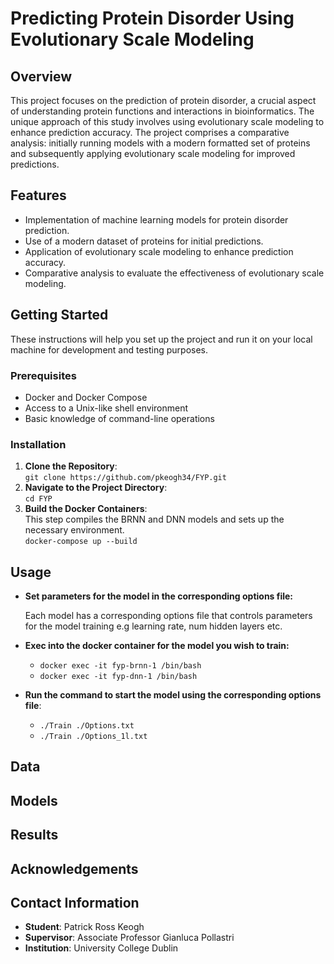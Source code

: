 # Predicting Protein Disorder Using Evolutionary Scale Modeling

## Overview
This project focuses on the prediction of protein disorder, a crucial aspect of understanding protein functions and interactions in bioinformatics. The unique approach of this study involves using evolutionary scale modeling to enhance prediction accuracy. The project comprises a comparative analysis: initially running models with a modern formatted set of proteins and subsequently applying evolutionary scale modeling for improved predictions.

## Features
- Implementation of machine learning models for protein disorder prediction.
- Use of a modern dataset of proteins for initial predictions.
- Application of evolutionary scale modeling to enhance prediction accuracy.
- Comparative analysis to evaluate the effectiveness of evolutionary scale modeling.

## Getting Started
These instructions will help you set up the project and run it on your local machine for development and testing purposes.

### Prerequisites
- Docker and Docker Compose
- Access to a Unix-like shell environment
- Basic knowledge of command-line operations

### Installation
1. **Clone the Repository**:  
   `git clone https://github.com/pkeogh34/FYP.git`
2. **Navigate to the Project Directory**:  
   `cd FYP`
3. **Build the Docker Containers**:  
   This step compiles the BRNN and DNN models and sets up the necessary environment.  
   `docker-compose up --build`

## Usage
- **Set parameters for the model in the corresponding options file:**

  Each model has a corresponding options file that controls parameters for the model training
   e.g learning rate, num hidden layers etc.
- **Exec into the docker container for the model you wish to train:**
  - `docker exec -it fyp-brnn-1 /bin/bash`
  - `docker exec -it fyp-dnn-1 /bin/bash`
- **Run the command to start the model using the corresponding options file**:  
   - `./Train ./Options.txt`
   - `./Train ./Options_1l.txt`

## Data

## Models

## Results

## Acknowledgements

## Contact Information
- **Student**: Patrick Ross Keogh
- **Supervisor**: Associate Professor Gianluca Pollastri
- **Institution**: University College Dublin

